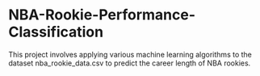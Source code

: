 # NBA-Rookie-Performance-Classification
This project involves applying various machine learning algorithms to the dataset nba_rookie_data.csv to predict the career length of NBA rookies.
